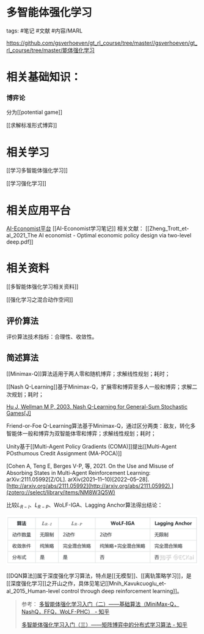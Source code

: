 # 多智能体强化学习

tags: #笔记 #文献  #内容/MARL 

https://github.com/gsverhoeven/gt_rl_course/tree/master//gsverhoeven/gt_rl_course/tree/master/能体强化学习 

# 相关基础知识：

### 博弈论

分为[[potential game]]

[[求解标准形式博弈]]



# 相关学习

[[学习多智能体强化学习]]

[[学习强化学习]]




# 相关应用平台

[AI-Economist平台](https://github.com/salesforce/ai-economist)
	[[AI-Economist学习笔记]]
	相关文献：
		[[Zheng_Trott_et-al_2021_The AI economist - Optimal economic policy design via two-level deep.pdf]]
		






# 相关资料


[[多智能体强化学习相关资料]]

[[强化学习之混合动作空间]]





## 评价算法

评价算法技术指标：合理性、收敛性。





## 简述算法


[[Minimax-Q]]算法适用于两人零和随机博弈；求解线性规划；耗时；

[[Nash Q-Learning]]基于Minimax-Q，扩展零和博弈至多人一般和博弈；求解二次规划；耗时；

[Hu J, Wellman M P, 2003. Nash Q-Learning for General-Sum Stochastic Games[J] ](zotero://select/library/items/LLKDUEVX)



Friend-or-Foe Q-Learning算法基于Minimax-Q，通过区分两类：敌友，转化多智能体一般和博弈为双智能体零和博弈；求解线性规划；耗时；


Unity基于[[Multi-Agent Policy Gradients (COMA)]]提出[[Multi-Agent POsthumous Credit Assignment (MA-POCA)]]

[Cohen A, Teng E, Berges V-P, 等, 2021. On the Use and Misuse of Absorbing States in Multi-Agent Reinforcement Learning: arXiv:2111.05992[Z/OL]. arXiv(2021–11–10)[2022–05–28]. [http://arxiv.org/abs/2111.05992](http://arxiv.org/abs/2111.05992).](zotero://select/library/items/NM8W3Q5W)



比较$L_{R-I}$、$L_{R-P}$、WoLF-IGA、Lagging Anchor算法得出结论：

![image-20220528224203782](多智能体强化学习.assets/image-20220528224203782.png)


[[DQN算法]]属于深度强化学习算法，特点是[[无模型]]、[[离轨策略学习]]，是[[深度强化学习]]之开山之作，具体见笔记[[Mnih_Kavukcuoglu_et-al_2015_Human-level control through deep reinforcement learning]]。






> 参考：
> [多智能体强化学习入门（二）——基础算法（MiniMax-Q，NashQ，FFQ，WoLF-PHC） - 知乎](https://zhuanlan.zhihu.com/p/53563792)
> 
> [多智能体强化学习入门（三）——矩阵博弈中的分布式学习算法 - 知乎](https://zhuanlan.zhihu.com/p/53622102)